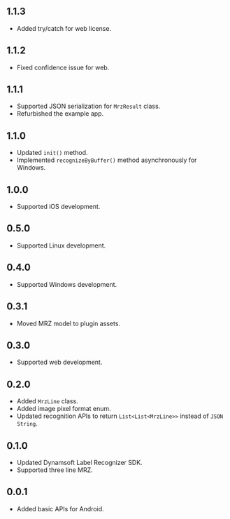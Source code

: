 ## 1.1.3
- Added try/catch for web license.

## 1.1.2
- Fixed confidence issue for web.

## 1.1.1
- Supported JSON serialization for `MrzResult` class.
- Refurbished the example app.

## 1.1.0
- Updated `init()` method.
- Implemented `recognizeByBuffer()` method asynchronously for Windows.

## 1.0.0
- Supported iOS development.

## 0.5.0
- Supported Linux development.

## 0.4.0
- Supported Windows development.

## 0.3.1
- Moved MRZ model to plugin assets.
 
## 0.3.0
- Supported web development.

## 0.2.0
- Added `MrzLine` class.
- Added image pixel format enum.
- Updated recognition APIs to return `List<List<MrzLine>>` instead of `JSON String`.

## 0.1.0

* Updated Dynamsoft Label Recognizer SDK.
* Supported three line MRZ.

## 0.0.1

* Added basic APIs for Android.
